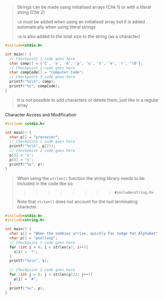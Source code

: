 
 > Strings can be made using initialised arrays (Chk 1) or with a literal string (Chk 2)
 > 
 > `\0` must be added when using an initialised array but it is added automatically when using literal strings
 > 
 > `\0` is also added to the total size to the string (as a character)


```c
#include<stdio.h>

int main() {
  // Checkpoint 1 code goes here
  char comp[] = {'C', 'o', 'm', 'p', 'u', 't', 'e', 'r', '\0'};
  // Checkpoint 2 code goes here
  char compCode[] = "Computer Code";
  // Checkpoint 3 code goes here   
  printf("%s\n", comp);   
  printf("%s", compCode);   
}
```


> It is not possible to add characters or delete them, just like in a regular array

Character Access and Modification

```c
#include <stdio.h>

int main() {
  char p[] = "procezzor";
  // Checkpoint 1 code goes here
  printf("%c\n", p[2]);
  // Checkpoint 2 code goes here
  p[5] = 's';
  p[6] = 's';
  printf("%s", p);
}
```


> When using the `strlen()` function the string library needs to be included in the code like so:
> 
>>>>>>>>>`#include<string.h>`
>
>Note that `strlen()` does not account for the null terminating character.

```c
#include<stdio.h>
#include<string.h>

int main() {
  char s[] = "When the zombies arrive, quickly fax Judge Pat Alphabet";
  char p[] = "poolloop";  
  // Checkpoint 1 code goes here
  for (int i = 0; i < strlen(s); i++){
    s[i] = '*';
  }
  printf("%s\n", s);
  
  // Checkpoint 2 code goes here
  for (int j = 0; j < strlen(p)/2; j++){
    p[j] = '#';
  }
  printf("%s", p);
}
```